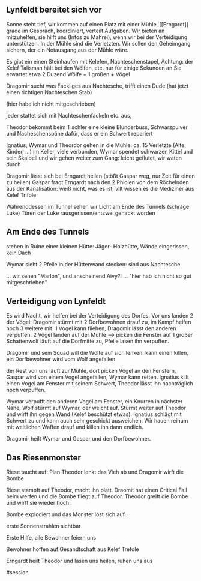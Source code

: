 ## Lynfeldt bereitet sich vor
Sonne steht tief, wir kommen auf einen Platz mit einer Mühle, [[Erngardt]] grade im Gespräch, koordiniert, verteilt Aufgaben.
Wir bieten an mitzuhelfen, sie hilft uns (Infos zu Mahrei), wenn wir bei der Verteidigung unterstützen. In der Mühle sind die Verletzten.
Wir sollen den Geheimgang sichern, der ein Notausgang aus der Mühle wäre.

Es gibt ein einen Steinhaufen mit Kelefen, Nachteschenstapel,
Achtung: der Kelef Talisman hält bei den Wölfen, etc. nur für einige Sekunden an
Sie erwartet etwa 2 Duzend Wölfe + 1 großen + Vögel

Dragomir sucht was Fackliges aus Nachtesche, trifft einen Dude (hat jetzt einen richtigen Nachteschen Stab)

(hier habe ich nicht mitgeschrieben)

jeder stattet sich mit Nachteschenfackeln etc. aus, 

Theodor bekommt beim Tischler eine kleine Blunderbuss, Schwarzpulver und Nacheschenspäne dafür, dass er ein Schwert repariert

Ignatius, Wymar und Theordor gehen in die Mühle: ca. 15 Verletzte (Alte, Kinder, ...) im Keller, viele verbunden, Wymar spendet schwarzen Kittel und sein Skalpell und wir gehen weiter zum Gang: leicht geflutet, wir waten durch

Dragomir lässt sich bei Erngardt heilen (stößt Gaspar weg, nur Zeit für einen zu heilen)
Gaspar fragt Erngardt nach den 2 Phiolen von dem Röchelnden aus der Kanalisation:
weiß nicht, was es ist, vllt wissen es die Mediziner aus Kelef Trifole

Währenddessen im Tunnel sehen wir Licht am Ende des Tunnels (schräge Luke)
Türen der Luke rausgerissen/entzwei gehackt worden

## Am Ende des Tunnels
stehen in Ruine einer kleinen Hütte: Jäger- Holzhütte, Wände eingerissen, kein Dach

Wymar sieht 2 Pfeile in der Hüttenwand stecken: sind aus Nachtesche

... wir sehen "Marlon", und anscheinend Aivy?! ... "hier hab ich nicht so gut mitgeschrieben"

## Verteidigung von Lynfeldt
Es wird Nacht, wir helfen bei der Verteidigung des Dorfes. Vor uns landen 2 der Vögel:
Dragomir stürmt mit 2 Dorfbewohnen drauf zu, im Kampf helfen noch 3 weitere mit. 1 Vogel kann fliehen, Dragomir lässt den anderen verpuffen.
2 Vögel landen auf der Mühle --> picken die Fenster auf
1 großer Schattenwolf läuft auf die Dorfmitte zu, Pfeile lasen ihn verpuffen.

Dragomir und sein Squad will die Wölfe auf sich lenken: kann einen killen, ein Dorfbewohner wird vom Wolf angefallen

der Rest von uns läuft zur Mühle, dort picken Vögel an den Fenstern, Gaspar wird von einem Vogel angefallen, Wymar kann retten. Ignatius killt einen Vogel am Fenster mit seinem Schwert, Theodor lässt ihn nachträglich noch verpuffen.

Wymar verpufft den anderen Vogel am Fenster,
ein Knurren in nächster Nähe, Wolf stürmt auf Wymar, der weicht auf. Stürmt weiter auf Theodor und wirft ihn gegen Wand (Kelef beschützt etwas). Ignatius schlägt mit Schwert zu und kann auch sehr geschickt ausweichen. Wir hauen reihum mit weltlichen Waffen drauf und killen ihn dann endlich. 

Dragomir heilt Wymar und Gaspar und den Dorfbewohner.

## Das Riesenmonster
Riese taucht auf: Plan Theodor lenkt das Vieh ab und Dragomir wirft die Bombe

Riese stampft auf Theodor, macht ihn platt. Draomit hat einen Critical Fail beim werfen und die Bombe fliegt auf Theodor. Theodor greift die Bombe und wirft sie wieder hoch.

Bombe explodiert und das Monster löst sich auf...

erste Sonnenstrahlen sichtbar

Erste Hilfe, alle Bewohner feiern uns

Bewohner hoffen auf Gesandtschaft aus Kelef Trefole 

Erngardt heilt Theodor und lasen uns heilen, ruhen uns aus

#session 